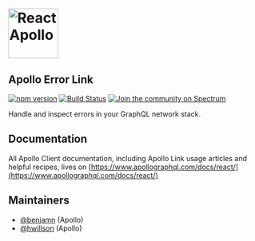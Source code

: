 # <a href="https://www.apollographql.com/"><img src="https://user-images.githubusercontent.com/841294/53402609-b97a2180-39ba-11e9-8100-812bab86357c.png" height="100" alt="React Apollo"></a>

## Apollo Error Link

[![npm version](https://badge.fury.io/js/apollo-link.svg)](https://badge.fury.io/js/apollo-link)
[![Build Status](https://circleci.com/gh/apollographql/apollo-link.svg?style=svg)](https://circleci.com/gh/apollographql/apollo-link)
[![Join the community on Spectrum](https://withspectrum.github.io/badge/badge.svg)](https://spectrum.chat/apollo)

Handle and inspect errors in your GraphQL network stack.

## Documentation

All Apollo Client documentation, including Apollo Link usage articles and helpful recipes, lives on [https://www.apollographql.com/docs/react/](https://www.apollographql.com/docs/react/)

## Maintainers

- [@benjamn](https://github.com/benjamn) (Apollo)
- [@hwillson](https://github.com/hwillson) (Apollo)

